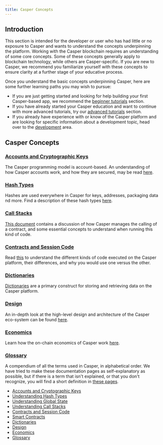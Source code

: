 ```yaml
---
title: Casper Concepts
---
```

## Introduction

This section is intended for the developer or user who has had little or no exposure to Casper and wants to understand the concepts underpinning the platform. Working with the Casper blockchain requires an understanding of some core concepts. Some of these concepts generally apply to blockchain technology, while others are Casper-specific. If you are new to Casper, we recommend you familiarize yourself with these concepts to ensure clarity at a further stage of your educative process.

Once you understand the basic concepts underpinning Casper, here are some further learning paths you may wish to pursue:

 - If you are just getting started and looking for help building your first Casper-based app, we recommend the [beginner tutorials](../resources/tutorials/beginner/index.md) section.
 - If you have already started your Casper education and want to continue with more advanced tutorials, try our [advanced tutorials](../resources/tutorials/advanced/index.md) section.
 - If you already have experience with or know of the Casper platform and are looking for specific information about a development topic, head over to the [development](../developers/index.md) area.

## Casper Concepts

### [Accounts and Cryptographic Keys](./accounts-and-keys.md)

The Casper programming model is account-based. An understanding of how Casper accounts work, and how they are secured, may be read [here](./accounts-and-keys.md).

### [Hash Types](./hash-types.md)

Hashes are used everywhere in Casper for keys, addresses, packaging data nd more. Find a description of these hash types [here](./hash-types.md).

### [Call Stacks](./callstack.md)

[This document](./callstack.md) contains a discussion of how Casper manages the calling of a contract, and some essential concepts to understand when running this kind of code.

### [Contracts and Session Code](./session-code.md)

Read [this](./session-code.md) to understand the different kinds of code executed on the Casper platform, their differences, and why you would use one versus the other.

### [Dictionaries](./dictionaries.md)

[Dictionaries](./dictionaries.md) are a primary construct for storing and retrieving data on the Casper platform.

### [Design](./design/index.md)

An in-depth look at the high-level design and architecture of the Casper eco-system can be found [here](./design/index.md).

### [Economics](./economics/index.md)

Learn how the on-chain economics of Casper work [here](./economics/index.md).

### [Glossary](./glossary/index.md)

A compendium of all the terms used in Casper, in alphabetical order. We have tried to make these documentation pages as self-explanatory as possible, but if there is a term that isn't explained, or that you don't recognize, you will find a short definition in [these pages](./glossary/index.md).

- [Accounts and Cryptographic Keys](./accounts-and-keys.md)
- [Understanding Hash Types](./hash-types.md)
- [Understanding Global State](./global-state.md)
- [Understanding Call Stacks](./callstack.md)
- [Contracts and Session Code](./session-code.md)
- [Smart Contracts](./smart-contracts.md)
- [Dictionaries](./dictionaries.md)
- [Design](./design/index.md)
- [Economics](./economics/index.md)
- [Glossary](./glossary/index.md)
